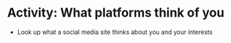 # Activity: What platforms think of you
- Look up what a social media site thinks about you and your interests
